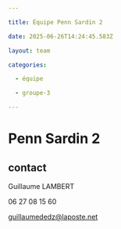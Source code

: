 ```yaml
---

title: Équipe Penn Sardin 2

date: 2025-06-26T14:24:45.583Z

layout: team

categories:

  - équipe

  - groupe-3

---
```


# Penn Sardin 2



## contact 

Guillaume LAMBERT

06 27 08 15 60

guillaumededz@laposte.net

